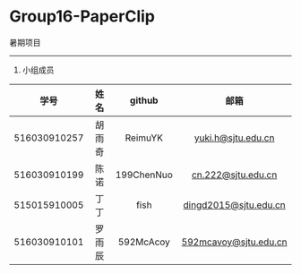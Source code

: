 # Group16-PaperClip  
暑期项目  

----  

1. 小组成员  

| 学号 | 姓名 | github | 邮箱 |  
|:-:|:-:|:-:|:-:| 
| 516030910257 | 胡雨奇 | ReimuYK |  yuki.h@sjtu.edu.cn |  
| 516030910199 | 陈诺 | 199ChenNuo | cn.222@sjtu.edu.cn |
| 515015910005 | 丁丁 | fish | dingd2015@sjtu.edu.cn |
| 516030910101 | 罗雨辰 | 592McAcoy | 592mcavoy@sjtu.edu.cn |  
